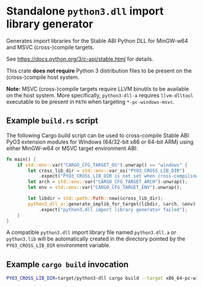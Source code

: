 Standalone `python3.dll` import library generator
=================================================

Generates import libraries for the Stable ABI Python DLL
for MinGW-w64 and MSVC (cross-)compile targets.

See <https://docs.python.org/3/c-api/stable.html> for details.

This crate **does not require** Python 3 distribution files
to be present on the (cross-)compile host system.

**Note:** MSVC (cross-)compile targets require LLVM binutils
to be available on the host system.
More specifically, `python3-dll-a` requires `llvm-dlltool` executable
to be present in `PATH` when targeting `*-pc-windows-msvc`.

Example `build.rs` script
-------------------------

The following Cargo build script can be used to cross-compile Stable ABI
PyO3 extension modules for Windows (64/32-bit x86 or 64-bit ARM)
using either MinGW-w64 or MSVC target environment ABI:

```rust
fn main() {
    if std::env::var("CARGO_CFG_TARGET_OS").unwrap() == "windows" {
        let cross_lib_dir = std::env::var_os("PYO3_CROSS_LIB_DIR")
            .expect("PYO3_CROSS_LIB_DIR is not set when cross-compiling");
        let arch = std::env::var("CARGO_CFG_TARGET_ARCH").unwrap();
        let env = std::env::var("CARGO_CFG_TARGET_ENV").unwrap();

        let libdir = std::path::Path::new(&cross_lib_dir);
        python3_dll_a::generate_implib_for_target(libdir, &arch, &env)
            .expect("python3.dll import library generator failed");
    }
}
```

A compatible `python3.dll` import library file named `python3.dll.a`
or `python3.lib` will be automatically created in the directory
pointed by the `PYO3_CROSS_LIB_DIR` environment variable.

Example `cargo build` invocation
--------------------------------

```sh
PYO3_CROSS_LIB_DIR=target/python3-dll cargo build --target x86_64-pc-windows-gnu
```
